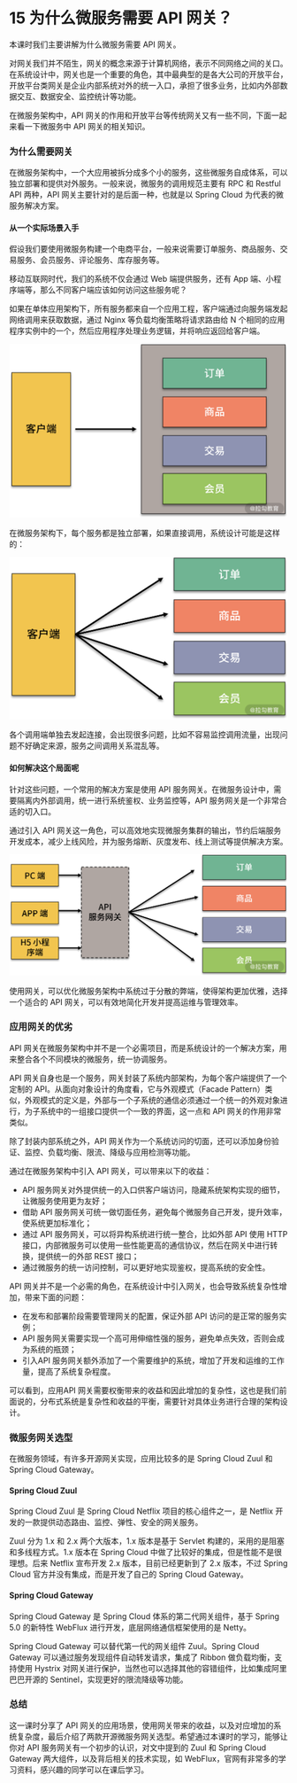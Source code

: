 # 15 为什么微服务需要 API 网关？

本课时我们主要讲解为什么微服务需要 API 网关。

对网关我们并不陌生，网关的概念来源于计算机网络，表示不同网络之间的关口。在系统设计中，网关也是一个重要的角色，其中最典型的是各大公司的开放平台，开放平台类网关是企业内部系统对外的统一入口，承担了很多业务，比如内外部数据交互、数据安全、监控统计等功能。

在微服务架构中，API 网关的作用和开放平台等传统网关又有一些不同，下面一起来看一下微服务中 API 网关的相关知识。

### 为什么需要网关

在微服务架构中，一个大应用被拆分成多个小的服务，这些微服务自成体系，可以独立部署和提供对外服务。一般来说，微服务的调用规范主要有 RPC 和 Restful API 两种，API 网关主要针对的是后面一种，也就是以 Spring Cloud 为代表的微服务解决方案。

#### 从一个实际场景入手

假设我们要使用微服务构建一个电商平台，一般来说需要订单服务、商品服务、交易服务、会员服务、评论服务、库存服务等。

移动互联网时代，我们的系统不仅会通过 Web 端提供服务，还有 App 端、小程序端等，那么不同客户端应该如何访问这些服务呢？

如果在单体应用架构下，所有服务都来自一个应用工程，客户端通过向服务端发起网络调用来获取数据，通过 Nginx 等负载均衡策略将请求路由给 N 个相同的应用程序实例中的一个，然后应用程序处理业务逻辑，并将响应返回给客户端。

![1.png](img/Ciqc1F7DuLWALZMDAAB1i-97j1c184.png)

在微服务架构下，每个服务都是独立部署，如果直接调用，系统设计可能是这样的：

![2.png](img/Ciqc1F7DuNqAJXtiAAC4PwBmfM0342.png)

各个调用端单独去发起连接，会出现很多问题，比如不容易监控调用流量，出现问题不好确定来源，服务之间调用关系混乱等。

#### 如何解决这个局面呢

针对这些问题，一个常用的解决方案是使用 API 服务网关。在微服务设计中，需要隔离内外部调用，统一进行系统鉴权、业务监控等，API 服务网关是一个非常合适的切入口。

通过引入 API 网关这一角色，可以高效地实现微服务集群的输出，节约后端服务开发成本，减少上线风险，并为服务熔断、灰度发布、线上测试等提供解决方案。

![3.png](img/CgqCHl7DuPuAH-1AAAE28Z6XTRo611.png)

使用网关，可以优化微服务架构中系统过于分散的弊端，使得架构更加优雅，选择一个适合的 API 网关，可以有效地简化开发并提高运维与管理效率。

### 应用网关的优劣

API 网关在微服务架构中并不是一个必需项目，而是系统设计的一个解决方案，用来整合各个不同模块的微服务，统一协调服务。

API 网关自身也是一个服务，网关封装了系统内部架构，为每个客户端提供了一个定制的 API。从面向对象设计的角度看，它与外观模式（Facade Pattern）类似，外观模式的定义是，外部与一个子系统的通信必须通过一个统一的外观对象进行，为子系统中的一组接口提供一个一致的界面，这一点和 API 网关的作用非常类似。

除了封装内部系统之外，API 网关作为一个系统访问的切面，还可以添加身份验证、监控、负载均衡、限流、降级与应用检测等功能。

通过在微服务架构中引入 API 网关，可以带来以下的收益：

- API 服务网关对外提供统一的入口供客户端访问，隐藏系统架构实现的细节，让微服务使用更为友好；
- 借助 API 服务网关可统一做切面任务，避免每个微服务自己开发，提升效率，使系统更加标准化；
- 通过 API 服务网关，可以将异构系统进行统一整合，比如外部 API 使用 HTTP 接口，内部微服务可以使用一些性能更高的通信协议，然后在网关中进行转换，提供统一的外部 REST 接口；
- 通过微服务的统一访问控制，可以更好地实现鉴权，提高系统的安全性。

API 网关并不是一个必需的角色，在系统设计中引入网关，也会导致系统复杂性增加，带来下面的问题：

- 在发布和部署阶段需要管理网关的配置，保证外部 API 访问的是正常的服务实例；
- API 服务网关需要实现一个高可用伸缩性强的服务，避免单点失效，否则会成为系统的瓶颈；
- 引入API 服务网关额外添加了一个需要维护的系统，增加了开发和运维的工作量，提高了系统复杂程度。

可以看到，应用API 网关需要权衡带来的收益和因此增加的复杂性，这也是我们前面说的，分布式系统是复杂性和收益的平衡，需要针对具体业务进行合理的架构设计。

### 微服务网关选型

在微服务领域，有许多开源网关实现，应用比较多的是 Spring Cloud Zuul 和 Spring Cloud Gateway。

#### Spring Cloud Zuul

Spring Cloud Zuul 是 Spring Cloud Netflix 项目的核心组件之一，是 Netflix 开发的一款提供动态路由、监控、弹性、安全的网关服务。

Zuul 分为 1.x 和 2.x 两个大版本，1.x 版本是基于 Servlet 构建的，采用的是阻塞和多线程方式。1.x 版本在 Spring Cloud 中做了比较好的集成，但是性能不是很理想。后来 Netflix 宣布开发 2.x 版本，目前已经更新到了 2.x 版本，不过 Spring Cloud 官方并没有集成，而是开发了自己的 Spring Cloud Gateway。

#### Spring Cloud Gateway

Spring Cloud Gateway 是 Spring Cloud 体系的第二代网关组件，基于 Spring 5.0 的新特性 WebFlux 进行开发，底层网络通信框架使用的是 Netty。

Spring Cloud Gateway 可以替代第一代的网关组件 Zuul。Spring Cloud Gateway 可以通过服务发现组件自动转发请求，集成了 Ribbon 做负载均衡，支持使用 Hystrix 对网关进行保护，当然也可以选择其他的容错组件，比如集成阿里巴巴开源的 Sentinel，实现更好的限流降级等功能。

### 总结

这一课时分享了 API 网关的应用场景，使用网关带来的收益，以及对应增加的系统复杂度，最后介绍了两款开源微服务网关选型。希望通过本课时的学习，能够让你对 API 服务网关有一个初步的认识，对文中提到的 Zuul 和 Spring Cloud Gateway 两大组件，以及背后相关的技术实现，如 WebFlux，官网有非常多的学习资料，感兴趣的同学可以在课后学习。